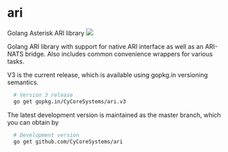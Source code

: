 # ari
Golang Asterisk ARI library [![](https://godoc.org/github.com/CyCoreSystems/ari?status.svg)](http://godoc.org/github.com/CyCoreSystems/ari)

Golang ARI library with support for native ARI interface as well as an ARI-NATS bridge.  Also includes common convenience wrappers for various tasks.

V3 is the current release, which is available using gopkg.in versioning
semantics.

```sh
  # Version 3 release
  go get gopkg.in/CyCoreSystems/ari.v3
```

The latest development version is maintained as the master branch, which you can
obtain by

```sh
  # Development version
  go get github.com/CyCoreSystems/ari
```

